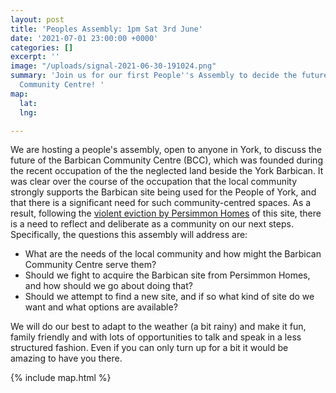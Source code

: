 ```yaml
---
layout: post
title: 'Peoples Assembly: 1pm Sat 3rd June'
date: '2021-07-01 23:00:00 +0000'
categories: []
excerpt: ''
image: "/uploads/signal-2021-06-30-191024.png"
summary: 'Join us for our first People''s Assembly to decide the future of the Barbican
  Community Centre! '
map:
  lat: 
  lng: 

---
```

We are hosting a people's assembly, open to anyone in York, to discuss the future of the Barbican Community Centre (BCC), which was founded during the recent occupation of the the neglected land beside the York Barbican. It was clear over the course of the occupation that the local community strongly supports the Barbican site being used for the People of York, and that there is a significant need for such community-centred spaces. As a result, following the [violent eviction by Persimmon Homes](/news/press-release-eviction-protest/) of this site, there is a need to reflect and deliberate as a community on our next steps. Specifically, the questions this assembly will address are:

* What are the needs of the local community and how might the Barbican Community Centre serve them?
* Should we fight to acquire the Barbican site from Persimmon Homes, and how should we go about doing that?
* Should we attempt to find a new site, and if so what kind of site do we want and what options are available?

We will do our best to adapt to the weather (a bit rainy) and make it fun, family friendly and with lots of opportunities to talk and speak in a less structured fashion. Even if you can only turn up for a bit it would be amazing to have you there.

{% include map.html %}